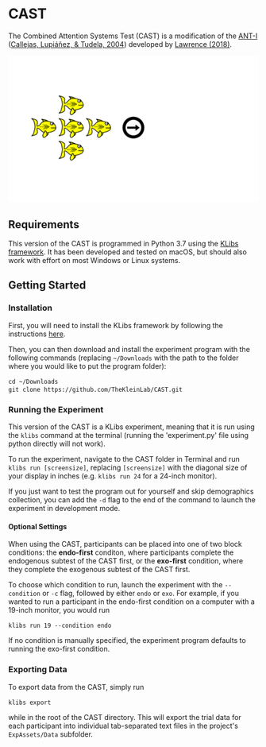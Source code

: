 # CAST

The Combined Attention Systems Test (CAST) is a modification of the [ANT-I](https://github.com/a-hurst/ANTI) ([Callejas, Lupiáñez, & Tudela, 2004]((https://doi.org/10.1016/j.bandc.2004.02.012))) developed by [Lawrence (2018)](https://dalspace.library.dal.ca/handle/10222/74191). 

![CAST](CAST_endo.png)

## Requirements

This version of the CAST is programmed in Python 3.7 using the [KLibs framework](https://github.com/a-hurst/klibs). It has been developed and tested on macOS, but should also work with effort on most Windows or Linux systems.

## Getting Started

### Installation

First, you will need to install the KLibs framework by following the instructions [here](https://github.com/a-hurst/klibs).

Then, you can then download and install the experiment program with the following commands (replacing `~/Downloads` with the path to the folder where you would like to put the program folder):

```
cd ~/Downloads
git clone https://github.com/TheKleinLab/CAST.git
```

### Running the Experiment

This version of the CAST is a KLibs experiment, meaning that it is run using the `klibs` command at the terminal (running the 'experiment.py' file using python directly will not work).

To run the experiment, navigate to the CAST folder in Terminal and run `klibs run [screensize]`,
replacing `[screensize]` with the diagonal size of your display in inches (e.g. `klibs run 24` for a 24-inch monitor).

If you just want to test the program out for yourself and skip demographics collection, you can add the `-d` flag to the end of the command to launch the experiment in development mode.

#### Optional Settings

When using the CAST, participants can be placed into one of two block conditions: the **endo-first** conditon, where participants complete the endogenous subtest of the CAST first, or the **exo-first** condition, where they complete the exogenous subtest of the CAST first.

To choose which condition to run, launch the experiment with the `--condition` or `-c` flag, followed by either `endo` or `exo`. For example, if you wanted to run a participant in the endo-first condition on a computer with a 19-inch monitor, you would run 

```
klibs run 19 --condition endo
```

If no condition is manually specified, the experiment program defaults to running the exo-first condition.

 

### Exporting Data

To export data from the CAST, simply run

```
klibs export
```

while in the root of the CAST directory. This will export the trial data for each participant into individual tab-separated text files in the project's `ExpAssets/Data` subfolder.
